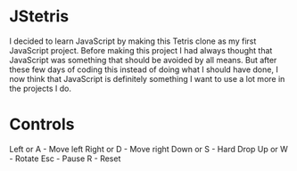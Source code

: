 # JStetris
I decided to learn JavaScript by making this Tetris clone as my first JavaScript project.
Before making this project I had always thought that JavaScript was something that should
be avoided by all means. But after these few days of coding this instead of doing what I
should have done, I now think that JavaScript is definitely something I want to use a lot
more in the projects I do.

# Controls
Left or A - Move left
Right or D - Move right
Down or S - Hard Drop
Up or W - Rotate
Esc - Pause
R - Reset
